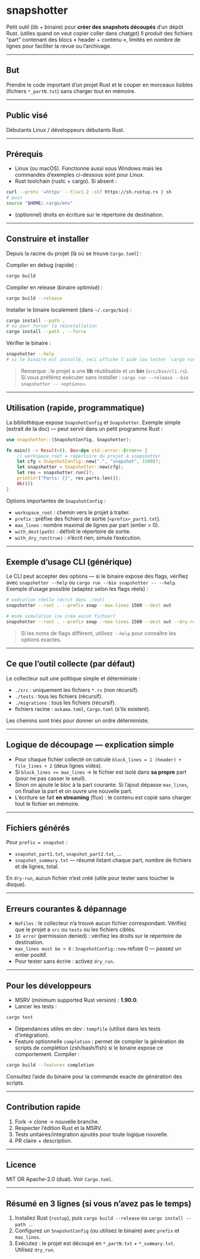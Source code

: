 # snapshotter

Petit outil (lib + binaire) pour **créer des snapshots découpés** d’un dépôt Rust. (utiles quand on veut copier coller dans chatgpt)
Il produit des fichiers “part” contenant des blocs « header + contenu », limités en nombre de lignes pour faciliter la revue ou l’archivage.

---

## But

Prendre le code important d’un projet Rust et le couper en morceaux lisibles (fichiers `*_partN.txt`) sans charger tout en mémoire.

---

## Public visé

Débutants Linux / développeurs débutants Rust.

---

## Prérequis

* Linux (ou macOS). Fonctionne aussi sous Windows mais les commandes d’exemples ci-dessous sont pour Linux.
* Rust toolchain (rustc + cargo). Si absent :

```bash
curl --proto '=https' --tlsv1.2 -sSf https://sh.rustup.rs | sh
# puis
source "$HOME/.cargo/env"
```

* (optionnel) droits en écriture sur le répertoire de destination.

---

## Construire et installer

Depuis la racine du projet (là où se trouve `Cargo.toml`) :

Compiler en debug (rapide) :

```bash
cargo build
```

Compiler en release (binaire optimisé) :

```bash
cargo build --release
```

Installer le binaire localement (dans `~/.cargo/bin`) :

```bash
cargo install --path .
# ou pour forcer la réinstallation
cargo install --path . --force
```

Vérifier le binaire :

```bash
snapshotter --help
# si le binaire est installé, ceci affiche l'aide (ou tester `cargo run --bin snapshotter -- --help`)
```

> Remarque : le projet a une **lib** réutilisable et un **bin** (`src/bin/cli.rs`). Si vous préférez exécuter sans installer : `cargo run --release --bin snapshotter -- <options>`.

---

## Utilisation (rapide, programmatique)

La bibliothèque expose `SnapshotConfig` et `Snapshotter`. Exemple simple (extrait de la doc) — peut servir dans un petit programme Rust :

```rust
use snapshotter::{SnapshotConfig, Snapshotter};

fn main() -> Result<(), Box<dyn std::error::Error>> {
    // workspace_root = répertoire du projet à snapshotter
    let cfg = SnapshotConfig::new(".", "snapshot", 1500)?;
    let snapshotter = Snapshotter::new(cfg);
    let res = snapshotter.run()?;
    println!("Parts: {}", res.parts.len());
    Ok(())
}
```

Options importantes de `SnapshotConfig` :

* `workspace_root` : chemin vers le projet à traiter.
* `prefix` : préfixe des fichiers de sortie (`<prefix>_part1.txt`).
* `max_lines` : nombre maximal de lignes par part (entier > 0).
* `with_dest(path)` : définit le répertoire de sortie.
* `with_dry_run(true)` : n’écrit rien, simule l’exécution.

---

## Exemple d’usage CLI (générique)

Le CLI peut accepter des options — si le binaire expose des flags, vérifiez avec `snapshotter --help` ou `cargo run --bin snapshotter -- --help`.
Exemple d’usage possible (adaptez selon les flags réels) :

```bash
# exécution réelle (écrit dans ./out)
snapshotter --root . --prefix snap --max-lines 1500 --dest out

# mode simulation (ne crée aucun fichier)
snapshotter --root . --prefix snap --max-lines 1500 --dest out --dry-run
```

> Si les noms de flags diffèrent, utilisez `--help` pour connaître les options exactes.

---

## Ce que l’outil collecte (par défaut)

Le collecteur suit une politique simple et déterministe :

* `./src` : uniquement les fichiers `*.rs` (non récursif).
* `./tests` : tous les fichiers (récursif).
* `./migrations` : tous les fichiers (récursif).
* fichiers racine : `askama.toml`, `Cargo.toml` (s’ils existent).

Les chemins sont triés pour donner un ordre déterministe.

---

## Logique de découpage — explication simple

* Pour chaque fichier collecté on calcule `block_lines = 1 (header) + file_lines + 2` (deux lignes vides).
* Si `block_lines >= max_lines` → le fichier est isolé dans **sa propre** part (pour ne pas casser le seuil).
* Sinon on ajoute le bloc à la part courante. Si l’ajout dépasse `max_lines`, on finalise la part et on ouvre une nouvelle part.
* L’écriture se fait **en streaming** (flux) : le contenu est copié sans charger tout le fichier en mémoire.

---

## Fichiers générés

Pour `prefix = snapshot` :

* `snapshot_part1.txt`, `snapshot_part2.txt`, ...
* `snapshot_summary.txt` — résumé listant chaque part, nombre de fichiers et de lignes, total.

En `dry-run`, aucun fichier n’est créé (utile pour tester sans toucher le disque).

---

## Erreurs courantes & dépannage

* `NoFiles` : le collecteur n’a trouvé aucun fichier correspondant. Vérifiez que le projet a `src` ou `tests` ou les fichiers ciblés.
* `IO error` (permission denied) : vérifiez les droits sur le répertoire de destination.
* `max_lines must be > 0` : `SnapshotConfig::new` refuse 0 — passez un entier positif.
* Pour tester sans écrire : activez `dry_run`.

---

## Pour les développeurs

* MSRV (minimum supported Rust version) : **1.90.0**.
* Lancer les tests :

```bash
cargo test
```

* Dépendances utiles en dev : `tempfile` (utilisé dans les tests d’intégration).
* Feature optionnelle `completion` : permet de compiler la génération de scripts de complétion (zsh/bash/fish) si le binaire expose ce comportement. Compiler :

```bash
cargo build --features completion
```

Consultez l’aide du binaire pour la commande exacte de génération des scripts.

---

## Contribution rapide

1. Fork → clone → nouvelle branche.
2. Respecter l’édition Rust et la MSRV.
3. Tests unitaires/integration ajoutés pour toute logique nouvelle.
4. PR claire + description.

---

## Licence

MIT OR Apache-2.0 (dual). Voir `Cargo.toml`.

---

## Résumé en 3 lignes (si vous n’avez pas le temps)

1. Installez Rust (`rustup`), puis `cargo build --release` ou `cargo install --path .`.
2. Configurez un `SnapshotConfig` (ou utilisez le binaire) avec `prefix` et `max_lines`.
3. Exécutez : le projet est découpé en `*_partN.txt` + `*_summary.txt`. Utilisez `dry_run`.
